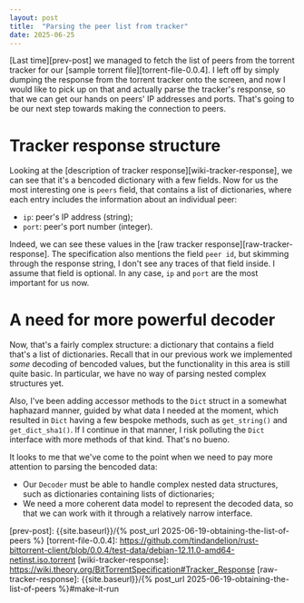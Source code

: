 ```yaml
---
layout: post
title:  "Parsing the peer list from tracker"
date: 2025-06-25
---
```


[Last time][prev-post] we managed to fetch the list of peers from the torrent tracker for our [sample torrent file][torrent-file-0.0.4]. I left off by simply dumping the response from the torrent tracker onto the screen, and now I would like to pick up on that and actually parse the tracker's response, so that we can get our hands on peers' IP addresses and ports. That's going to be our next step towards making the connection to peers. 

# Tracker response structure 

Looking at the [description of tracker response][wiki-tracker-response], we can see that it's a bencoded dictionary with a few fields. Now for us the most interesting one is `peers` field, that contains a list of dictionaries, where each entry includes the information about an individual peer: 

* `ip`: peer's IP address (string); 
* `port`: peer's port number (integer). 

Indeed, we can see these values in the [raw tracker response][raw-tracker-response]. The specification also mentions the field `peer id`, but skimming through the response string, I don't see any traces of that field inside. I assume that field is optional. In any case, `ip` and `port` are the most important for us now. 

# A need for more powerful decoder 

Now, that's a fairly complex structure: a dictionary that contains a field that's a list of dictionaries. Recall that in our previous work we implemented _some_ decoding of bencoded values, but the functionality in this area is still quite basic. In particular, we have no way of parsing nested complex structures yet. 

Also, I've been adding accessor methods to the `Dict` struct in a somewhat haphazard manner, guided by what data I needed at the moment, which resulted in `Dict` having a few bespoke methods, such as `get_string()` and `get_dict_sha1()`. If I continue in that manner, I risk polluting the `Dict` interface with more methods of that kind. That's no bueno. 

It looks to me that we've come to the point when we need to pay more attention to parsing the bencoded data: 

* Our `Decoder` must be able to handle complex nested data structures, such as dictionaries containing lists of dictionaries; 
* We need a more coherent data model to represent the decoded data, so that we can work with it through a relatively narrow interface. 





[prev-post]: {{site.baseurl}}/{% post_url 2025-06-19-obtaining-the-list-of-peers %}
[torrent-file-0.0.4]: https://github.com/tindandelion/rust-bittorrent-client/blob/0.0.4/test-data/debian-12.11.0-amd64-netinst.iso.torrent
[wiki-tracker-response]: https://wiki.theory.org/BitTorrentSpecification#Tracker_Response
[raw-tracker-response]: {{site.baseurl}}/{% post_url 2025-06-19-obtaining-the-list-of-peers %}#make-it-run